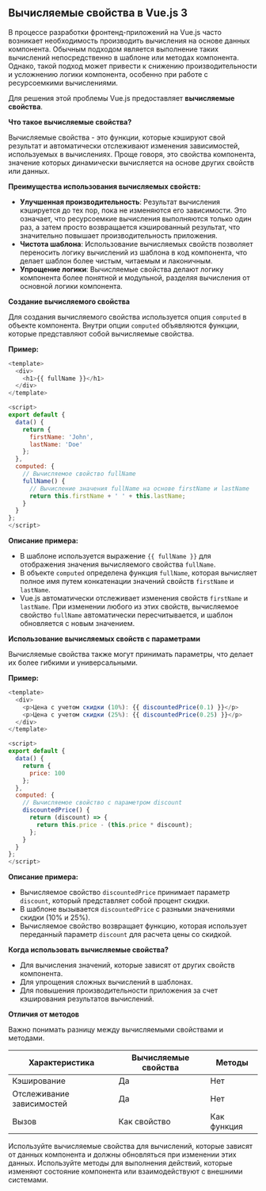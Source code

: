## Вычисляемые свойства в Vue.js 3

В процессе разработки фронтенд-приложений на Vue.js часто возникает необходимость производить вычисления на основе данных компонента.  Обычным подходом является выполнение таких вычислений непосредственно в шаблоне или методах компонента. Однако, такой подход может привести к снижению производительности и усложнению логики компонента, особенно при работе с ресурсоемкими вычислениями. 

Для решения этой проблемы Vue.js предоставляет **вычисляемые свойства**. 

**Что такое вычисляемые свойства?**

Вычисляемые свойства - это функции, которые кэшируют свой результат и автоматически отслеживают изменения зависимостей, используемых в вычислениях. Проще говоря, это свойства компонента, значение которых динамически вычисляется на основе других свойств или данных.

**Преимущества использования вычисляемых свойств:**

* **Улучшенная производительность**: Результат вычисления кэшируется до тех пор, пока не изменяются его зависимости. Это означает, что ресурсоемкие вычисления выполняются только один раз, а затем просто возвращается кэшированный результат, что значительно повышает производительность приложения.
* **Чистота шаблона**: Использование вычисляемых свойств позволяет переносить логику вычислений из шаблона в код компонента, что делает шаблон более чистым, читаемым и лаконичным.
* **Упрощение логики**: Вычисляемые свойства делают логику компонента более понятной и модульной, разделяя вычисления от основной логики компонента.

**Создание вычисляемого свойства**

Для создания вычисляемого свойства используется опция `computed` в объекте компонента.  Внутри опции `computed` объявляются функции, которые представляют собой вычисляемые свойства.

**Пример:**

```javascript
<template>
  <div>
    <h1>{{ fullName }}</h1>
  </div>
</template>

<script>
export default {
  data() {
    return {
      firstName: 'John',
      lastName: 'Doe'
    };
  },
  computed: {
    // Вычисляемое свойство fullName
    fullName() {
      // Вычисление значения fullName на основе firstName и lastName
      return this.firstName + ' ' + this.lastName;
    }
  }
};
</script>
```

**Описание примера:**

* В шаблоне используется выражение `{{ fullName }}` для отображения значения вычисляемого свойства `fullName`.
* В объекте `computed` определена функция `fullName`, которая вычисляет полное имя путем конкатенации значений свойств `firstName` и `lastName`.
* Vue.js автоматически отслеживает изменения свойств `firstName` и `lastName`. При изменении любого из этих свойств, вычисляемое свойство `fullName` автоматически пересчитывается, и шаблон обновляется с новым значением.

**Использование вычисляемых свойств с параметрами**

Вычисляемые свойства также могут принимать параметры, что делает их более гибкими и универсальными.

**Пример:**

```javascript
<template>
  <div>
    <p>Цена с учетом скидки (10%): {{ discountedPrice(0.1) }}</p>
    <p>Цена с учетом скидки (25%): {{ discountedPrice(0.25) }}</p>
  </div>
</template>

<script>
export default {
  data() {
    return {
      price: 100
    };
  },
  computed: {
    // Вычисляемое свойство с параметром discount
    discountedPrice() {
      return (discount) => {
        return this.price - (this.price * discount);
      };
    }
  }
};
</script>
```
**Описание примера:**

* Вычисляемое свойство `discountedPrice` принимает параметр `discount`, который представляет собой процент скидки.
* В шаблоне вызывается `discountedPrice` с разными значениями скидки (10% и 25%).
* Вычисляемое свойство возвращает функцию, которая использует переданный параметр `discount` для расчета цены со скидкой.

**Когда использовать вычисляемые свойства?**

* Для вычисления значений, которые зависят от других свойств компонента.
* Для упрощения сложных вычислений в шаблонах.
* Для повышения производительности приложения за счет кэширования результатов вычислений.

**Отличия от методов**

Важно понимать разницу между вычисляемыми свойствами и методами. 

| Характеристика       | Вычисляемые свойства | Методы |
|----------------------|------------------------|--------|
| Кэширование          | Да                     | Нет     |
| Отслеживание зависимостей | Да                     | Нет     |
| Вызов               | Как свойство           | Как функция |

Используйте вычисляемые свойства для вычислений, которые зависят от данных компонента и должны обновляться при изменении этих данных. Используйте методы для выполнения действий, которые изменяют состояние компонента или взаимодействуют с внешними системами.
